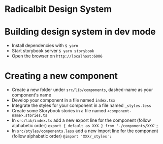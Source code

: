 # Radicalbit Design System

Building design system in dev mode
===============

* Install dependencies with ```$ yarn```
* Start storybook server ```$ yarn storybook```
* Open the browser on ```http://localhost:6006```

Creating a new component
===============

- Create a new folder under `src/lib/components`, dashed-name as your component's name
- Develop your component in a file named `index.tsx`
- Integrate the styles for your component in a file named `_styles.less`
- Create some Storybook stories in a file named `<component-name>.stories.ts`
- In `src/lib/index.ts` add a new export line for the component (follow alphabetic order) `export { default as XXX } from './components/XXX';`
- In `src/styles/components.less` add a new import line for the component (follow alphabetic order) `@import 'XXX/_styles';`